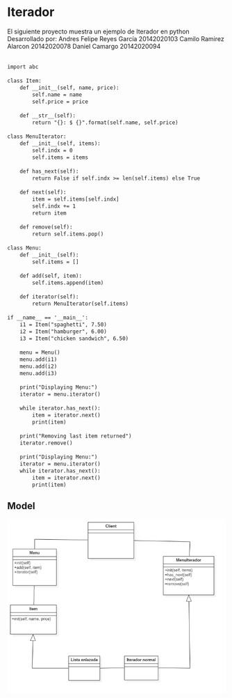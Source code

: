 # Iterador
El siguiente proyecto muestra un ejemplo de Iterador en python
Desarrollado por: 
Andres Felipe Reyes García 20142020103
Camilo Ramirez Alarcon 20142020078
Daniel Camargo 20142020094
<pre><code>
import abc

class Item:
    def __init__(self, name, price):
        self.name = name
        self.price = price

    def __str__(self):
        return "{}: $ {}".format(self.name, self.price)

class MenuIterator:
    def __init__(self, items):
        self.indx = 0
        self.items = items

    def has_next(self):
        return False if self.indx >= len(self.items) else True

    def next(self):
        item = self.items[self.indx]
        self.indx += 1
        return item

    def remove(self):
        return self.items.pop()

class Menu:
    def __init__(self):
        self.items = []

    def add(self, item):
        self.items.append(item)

    def iterator(self):
        return MenuIterator(self.items)

if __name__ == '__main__':
    i1 = Item("spaghetti", 7.50)
    i2 = Item("hamburger", 6.00)
    i3 = Item("chicken sandwich", 6.50)

    menu = Menu()
    menu.add(i1)
    menu.add(i2)
    menu.add(i3)

    print("Displaying Menu:")
    iterator = menu.iterator()

    while iterator.has_next():
        item = iterator.next()
        print(item)

    print("Removing last item returned")
    iterator.remove()

    print("Displaying Menu:")
    iterator = menu.iterator()
    while iterator.has_next():
        item = iterator.next()
        print(item)
</pre></code>
## Model

![Model](ModeloIterador.png)
